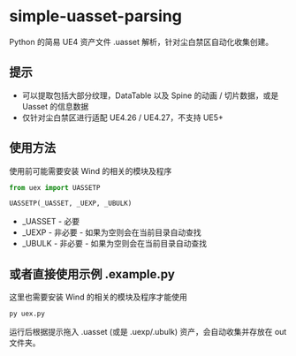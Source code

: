 # simple-uasset-parsing
Python 的简易 UE4 资产文件 .uasset 解析，针对尘白禁区自动化收集创建。

## 提示
- 可以提取包括大部分纹理，DataTable 以及 Spine 的动画 / 切片数据，或是 Uasset 的信息数据
- 仅针对尘白禁区进行适配 UE4.26 / UE4.27，不支持 UE5+

## 使用方法

使用前可能需要安装 Wind 的相关的模块及程序

``` python
from uex import UASSETP

UASSETP(_UASSET, _UEXP, _UBULK)
```

- _UASSET - 必要
- _UEXP - 非必要 - 如果为空则会在当前目录自动查找
- _UBULK - 非必要 - 如果为空则会在当前目录自动查找

## 或者直接使用示例 .example.py

这里也需要安装 Wind 的相关的模块及程序才能使用

``` cmd
py uex.py
```

运行后根据提示拖入 .uasset (或是 .uexp/.ubulk) 资产，会自动收集并存放在 out 文件夹。